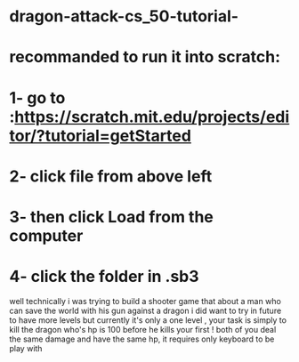 # dragon-attack-cs_50-tutorial-
# recommanded to run it into scratch:
# 1- go to :https://scratch.mit.edu/projects/editor/?tutorial=getStarted
# 2- click file from above  left
# 3- then click Load from the computer
# 4- click the folder in .sb3

well technically i was trying to build a shooter game that about a man who can save the world with his gun against a dragon  i did want to try in future to have more levels but currently it's only a one level , your task is simply to kill the dragon who's hp is 100 before he kills your first !  both of you deal the same damage and have the same hp, it requires only keyboard to be play with 
